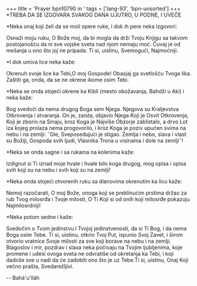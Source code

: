 +++
title = 'Prayer bpn10790 in '
tags = ['lang-93', 'bpn-unsorted']
+++
*TREBA  DA  SE  IZGOVARA  SVAKOG  DANA  UJUTRO, U  PODNE, I  UVEČE

*Neka onaj koji želi da se moli opere ruke, i dok ih pere neka izgovori:

Osnaži moju ruku, O Bože moj, da bi mogla da drži Tvoju Knjigu sa takvom postojanošću da ni sve vojske sveta nad njom nemaju moć. Čuvaj je od mešanja u ono što joj ne pripada. Ti si, uistinu, Svemogući, Najmoćniji. 

*I dok umiva lice neka kaže:

Okrenuh svoje lice ka Tebi,O moj Gospode! Obasjaj ga svetlošću Tvoga lika. Zaštiti ga, onda, da se ne okrene ikome osim Tebi.

*Neka se onda stojeći okrene ka Kibli (mesto obožavanja, Bahdži u Aki) i neka kaže:  

Bog svedoči da nema drugog Boga sem Njega. Njegova su Kraljevstva Otkrovenja i stvaranja. On je, zaista, objavio Njega Koji je Osvit Otkrovenja, Koji je zborio na Sinaju, kroz Koga je Najviše Obzorje zablistalo, a drvo Lot iza kojeg prolaza nema progovorilo, i kroz Koga je poziv upućen svima na nebu i na zemlji: ˝Gle, Sveposedujući je stigao. Zemlja i nebo, slava i vlast su Božiji, Gospoda svih ljudi, Vlasnika Trona u visinama i dole na zemlji˝!

*Neka se onda sagne i sa rukama na kolenima kaže:

Izdignut si Ti iznad moje hvale i hvale bilo koga drugog, mog opisa i opisa svih koji su na nebu i svih koji su na zemlji!

*Neka onda stojeći otvorenih ruku sa dlanovima okrenutim ka licu kaže:

Nemoj razočarati, O moj Bože, onoga koji se preklinućim prstima držao za rub Tvog milosrđa i Tvoje milosti, O Ti Koji si od onih koji milosrđe pokazuju Najmilosrdniji!

*Neka potom sedne i kaže:

Svedočim o Tvom jedinstvu i Tvojoj jedinstvenosti, da si Ti Bog, i da nema Boga osim Tebe. Ti si, uistinu, otkrio Tvoj Put, ispunio Svoj Zavet, i širom otvorio vratnice Svoje milosti za sve koji borave na nebu i na zemlji. Blagoslov i mir, pozdrav i slava neka počivaju na Tvojim ljubljenima, koje promene i udesi ovoga sveta ne odvratiše od okretanja ka Tebi, i koji dadoše sve u nadi da će zadobiti ono što je uz Tebe.Ti si, uistinu, Onaj Koji večno prašta, Svedarežljivi.

-- Bahá'u'lláh
